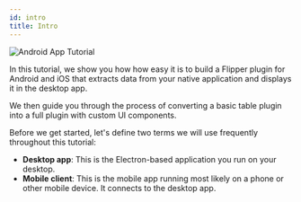 ```yaml
---
id: intro
title: Intro
---
```


![Android App Tutorial](assets/android-tutorial.png)

In this tutorial, we show you how how easy it is to build a Flipper plugin
for Android and iOS that extracts data from your native application and
displays it in the desktop app.

We then guide you through the process of converting a basic table plugin into
a full plugin with custom UI components.

Before we get started, let's define two terms we will use frequently throughout
this tutorial:

- **Desktop app**: This is the Electron-based application you run on your desktop.
- **Mobile client**: This is the mobile app running most likely on a phone or other mobile device. It connects to the desktop app.